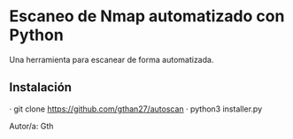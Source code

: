 # Escaneo de Nmap automatizado con Python

Una herramienta para escanear de forma automatizada.

## Instalación

· git clone https://github.com/gthan27/autoscan
· python3 installer.py

Autor/a: Gth
